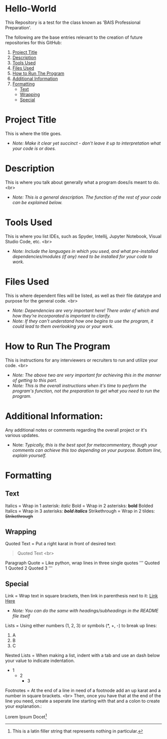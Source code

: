 # Hello-World
This Repository is a test for the class known as 'BAIS Professional Preparation'.

The following are the base entries relevant to the creation of future repositories for this GitHub:

1. [Project Title](#Project-Title)
2. [Description](#Description)
3. [Tools Used](#Tools-Used)
4. [Files Used](#Files-Used)
5. [How to Run The Program](#How-to-Run-The-Program)
6. [Additional Information](#Additional-Information)
7. [Formatting](#Formatting)
   - [Text](#Text)
   - [Wrapping](#Wrapping)
   - [Special](#Special)

# Project Title
This is where the title goes. <br>
- *Note: Make it clear yet succinct - don't leave it up to interpretation what your code is or does.*

# Description
This is where you talk about generally what a program does/is meant to do. <br\>
- *Note: This is a general description. The function of the rest of your code can be explained below.*

# Tools Used
This is where you list IDEs, such as Spyder, Intellij, Jupyter Notebook, Visual Studio Code, etc. <br\>
- *Note: Include the languages in which you used, and what pre-installed dependencies/modules (if any) need to be installed for your code to work.*

# Files Used
This is where dependent files will be listed, as well as their file datatype and purpose for the general code. <br\>
- *Note: Dependencies are very important here! There order of which and how they're incorporated is important to clarify.*
- *Note: If they can't understand how one begins to use the program, it could lead to them overlooking you or your work.*

# How to Run The Program
This is instructions for any interviewers or recruiters to run and utilize your code. <br\>
- *Note: The above two are very important for achieving this in the manner of getting to this part.*
- *Note: This is the overall instructions when it's time to perform the program's function, not the preparation to get what you need to run the program.*

# Additional Information:
Any additional notes or comments regarding the overall project or it's various updates.
- Note: *Typically, this is the best spot for metacommentary, though your comments can achieve this too depending on your purpose. Bottom line, explain yourself.*

# Formatting

## Text
Italics = Wrap in 1 asterisk: *italic*
Bold = Wrap in 2 asterisks: **bold**
Bolded Italics = Wrap in 3 asterisks: ***bold italics***
Strikethrough = Wrap in 2 tildes: ~~Strikethrough~~


## Wrapping
Quoted Text = Put a right karat in front of desired text: 
> Quoted Text <br\>

Paragraph Quote = Like python, wrap lines in three single quotes
'''
Quoted 1
Quoted 2
Quoted 3
'''

## Special

Link = Wrap text in square brackets, then link in parenthesis next to it: [Link Here](https://docs.github.com/en/get-started/writing-on-github/getting-started-with-writing-and-formatting-on-github/basic-writing-and-formatting-syntax)
- *Note: You can do the same with headings/subheadings in the README file itself*

Lists = Using either numbers (1, 2, 3) or symbols (*, +, -) to break up lines:
1. A
2. B
3. C

Nested Lists = When making a list, indent with a tab and use an dash below your value to indicate indentation.
- 1
  - 2
    - 3

Footnotes = At the end of a line in need of a footnode add an up karat and a number in square brackets. <br\>
Then, once you have that at the end of the line you need, create a seperate line starting with that and a colon to create your explanation.:

Lorem Ipsum Docet[^1]

[^1]: This is a latin filler string that represents nothing in particular.
